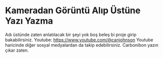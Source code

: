 # Kameradan Görüntü Alıp Üstüne Yazı Yazma
Adı üstünde zaten anlatılacak bir şeyi yok boş beleş bi proje girip bakabilirsiniz. 
Youtube: https://www.youtube.com/@canjohnson
Youtube haricinde diğer sosyal medyalardan da takip edebilirsiniz. Carbonibon yazın çıkar zaten.
